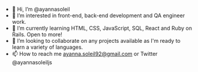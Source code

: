 - 👋 Hi, I’m @ayannasoleil
- 👀 I’m interested in front-end, back-end development and QA engineer work.
- 🌱 I’m currently learning HTML, CSS, JavaScript, SQL, React and Ruby on Rails. Open to more!
- 💞️ I’m looking to collaborate on any projects available as I'm ready to learn a variety of languages.
- 📫 How to reach me ayanna.soleil92@gmail.com or Twitter @ayannasoleiljs

<!---
ayannasoleil/ayannasoleil is a ✨ special ✨ repository because its `README.md` (this file) appears on your GitHub profile.
You can click the Preview link to take a look at your changes.
--->
